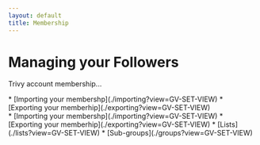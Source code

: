 ```yaml
---
layout: default
title: Membership
---
```


# Managing your Followers 

Trivy account membership...

<div class="trivy only">
* [Importing your membershp](./importing?view=GV-SET-VIEW)
* [Exporting your memberhip](./exporting?view=GV-SET-VIEW)
</div>

<div class="gv adv support only">
* [Importing your membershp](./importing?view=GV-SET-VIEW)
* [Exporting your memberhip](./exporting?view=GV-SET-VIEW)
* [Lists](./lists?view=GV-SET-VIEW)
* [Sub-groups](./groups?view=GV-SET-VIEW)
</div>

